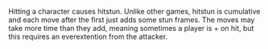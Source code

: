 Hitting a character causes hitstun. Unlike other games, hitstun is cumulative and each move after the first just adds some stun frames. The moves may take more time than they add, meaning sometimes a player is + on hit, but this requires an everextention from the attacker.